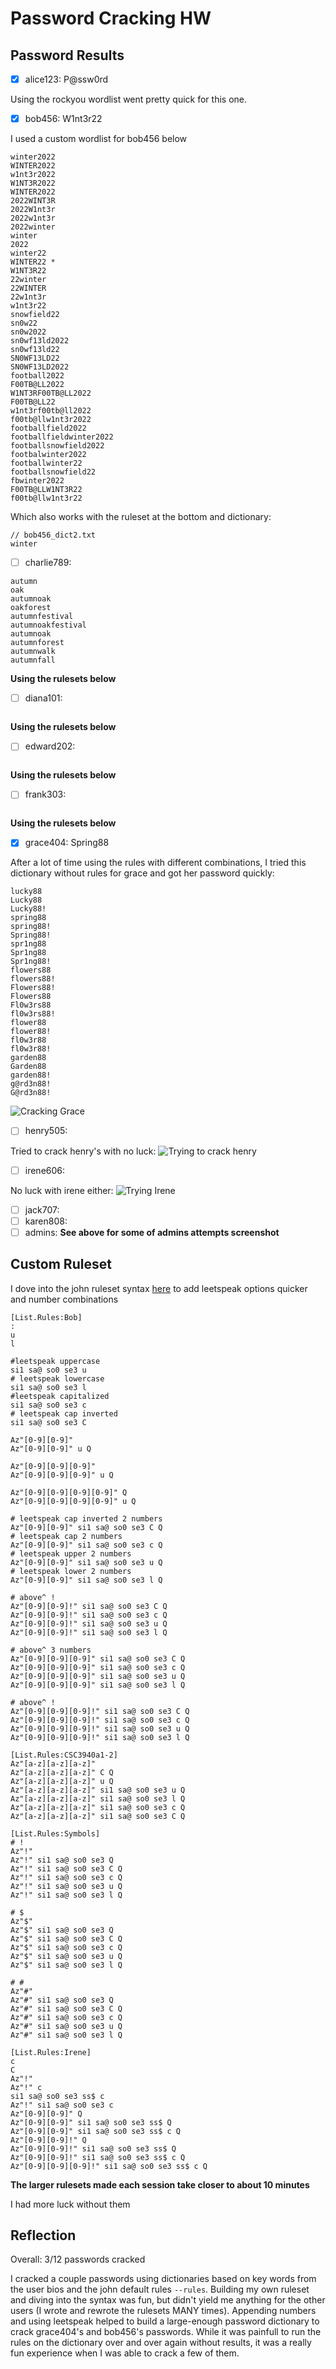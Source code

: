 # Password Cracking HW

## Password Results

- [x] alice123: P@ssw0rd
    
Using the rockyou wordlist went pretty quick for this one.

- [x] bob456: W1nt3r22

I used a custom wordlist for bob456 below

```
winter2022
WINTER2022
w1nt3r2022
W1NT3R2022
WINTER2022
2022WINT3R
2022W1nt3r
2022w1nt3r
2022winter
winter
2022
winter22
WINTER22 *
W1NT3R22
22winter
22WINTER
22w1nt3r
w1nt3r22
snowfield22
sn0w22
sn0w2022
sn0wf13ld2022
sn0wf13ld22
SN0WF13LD22
SN0WF13LD2022
football2022
F00TB@LL2022
W1NT3RF00TB@LL2022
F00TB@LL22
w1nt3rf00tb@ll2022
f00tb@llw1nt3r2022
footballfield2022
footballfieldwinter2022
footballsnowfield2022
footbalwinter2022
footballwinter22
footballsnowfield22
fbwinter2022
F00TB@LLW1NT3R22
f00tb@llw1nt3r22
```

Which also works with the ruleset at the bottom and dictionary:

```
// bob456_dict2.txt
winter
```

- [ ] charlie789:

```
autumn
oak
autumnoak
oakforest
autumnfestival
autumnoakfestival
autumnoak
autumnforest
autumnwalk
autumnfall
```
**Using the rulesets below**

- [ ] diana101:

```

```

**Using the rulesets below**

- [ ] edward202: 

```

```

**Using the rulesets below**

- [ ] frank303:

```

```

**Using the rulesets below**

- [x] grace404: Spring88

After a lot of time using the rules with different combinations, I tried this dictionary without rules for grace and got her password quickly:

```
lucky88
Lucky88
Lucky88!
spring88
spring88!
Spring88!
spr1ng88
Spr1ng88
Spr1ng88!
flowers88
flowers88!
Flowers88!
Flowers88
Fl0w3rs88
fl0w3rs88!
flower88
flower88!
fl0w3r88
fl0w3r88!
garden88
Garden88
garden88!
g@rd3n88!
G@rd3n88!
```

![Cracking Grace](https://github.com/isaacdenny/csc3940/blob/master/a1_password_cracking/screenshots/cracking-grace.png)

- [ ] henry505:

Tried to crack henry's with no luck:
![Trying to crack henry](https://github.com/isaacdenny/csc3940/blob/master/a1_password_cracking/screenshots/trying-henry.png)

- [ ] irene606:

No luck with irene either:
![Trying Irene](https://github.com/isaacdenny/csc3940/blob/master/a1_password_cracking/screenshots/trying-irene-and-admins.png)

- [ ] jack707:
- [ ] karen808:
- [ ] admins:
**See above for some of admins attempts screenshot**

## Custom Ruleset

I dove into the john ruleset syntax [here](https://www.openwall.com/john/doc/RULES.shtml) to add leetspeak options quicker and number combinations

```
[List.Rules:Bob]
:
u
l

#leetspeak uppercase
si1 sa@ so0 se3 u
# leetspeak lowercase
si1 sa@ so0 se3 l
#leetspeak capitalized
si1 sa@ so0 se3 c
# leetspeak cap inverted
si1 sa@ so0 se3 C

Az"[0-9][0-9]"
Az"[0-9][0-9]" u Q

Az"[0-9][0-9][0-9]"
Az"[0-9][0-9][0-9]" u Q

Az"[0-9][0-9][0-9][0-9]" Q
Az"[0-9][0-9][0-9][0-9]" u Q

# leetspeak cap inverted 2 numbers
Az"[0-9][0-9]" si1 sa@ so0 se3 C Q
# leetspeak cap 2 numbers
Az"[0-9][0-9]" si1 sa@ so0 se3 c Q
# leetspeak upper 2 numbers
Az"[0-9][0-9]" si1 sa@ so0 se3 u Q
# leetspeak lower 2 numbers
Az"[0-9][0-9]" si1 sa@ so0 se3 l Q

# above^ !
Az"[0-9][0-9]!" si1 sa@ so0 se3 C Q
Az"[0-9][0-9]!" si1 sa@ so0 se3 c Q
Az"[0-9][0-9]!" si1 sa@ so0 se3 u Q
Az"[0-9][0-9]!" si1 sa@ so0 se3 l Q

# above^ 3 numbers
Az"[0-9][0-9][0-9]" si1 sa@ so0 se3 C Q
Az"[0-9][0-9][0-9]" si1 sa@ so0 se3 c Q
Az"[0-9][0-9][0-9]" si1 sa@ so0 se3 u Q
Az"[0-9][0-9][0-9]" si1 sa@ so0 se3 l Q

# above^ !
Az"[0-9][0-9][0-9]!" si1 sa@ so0 se3 C Q
Az"[0-9][0-9][0-9]!" si1 sa@ so0 se3 c Q
Az"[0-9][0-9][0-9]!" si1 sa@ so0 se3 u Q
Az"[0-9][0-9][0-9]!" si1 sa@ so0 se3 l Q

[List.Rules:CSC3940a1-2]
Az"[a-z][a-z][a-z]"
Az"[a-z][a-z][a-z]" C Q
Az"[a-z][a-z][a-z]" u Q
Az"[a-z][a-z][a-z]" si1 sa@ so0 se3 u Q
Az"[a-z][a-z][a-z]" si1 sa@ so0 se3 l Q
Az"[a-z][a-z][a-z]" si1 sa@ so0 se3 c Q
Az"[a-z][a-z][a-z]" si1 sa@ so0 se3 C Q

[List.Rules:Symbols]
# !
Az"!"
Az"!" si1 sa@ so0 se3 Q
Az"!" si1 sa@ so0 se3 C Q
Az"!" si1 sa@ so0 se3 c Q
Az"!" si1 sa@ so0 se3 u Q
Az"!" si1 sa@ so0 se3 l Q

# $
Az"$"
Az"$" si1 sa@ so0 se3 Q
Az"$" si1 sa@ so0 se3 C Q
Az"$" si1 sa@ so0 se3 c Q
Az"$" si1 sa@ so0 se3 u Q
Az"$" si1 sa@ so0 se3 l Q

# #
Az"#"
Az"#" si1 sa@ so0 se3 Q
Az"#" si1 sa@ so0 se3 C Q
Az"#" si1 sa@ so0 se3 c Q
Az"#" si1 sa@ so0 se3 u Q
Az"#" si1 sa@ so0 se3 l Q

[List.Rules:Irene]
c
C
Az"!"
Az"!" c
si1 sa@ so0 se3 ss$ c
Az"!" si1 sa@ so0 se3 c
Az"[0-9][0-9]" Q
Az"[0-9][0-9]" si1 sa@ so0 se3 ss$ Q
Az"[0-9][0-9]" si1 sa@ so0 se3 ss$ c Q
Az"[0-9][0-9]!" Q
Az"[0-9][0-9]!" si1 sa@ so0 se3 ss$ Q
Az"[0-9][0-9]!" si1 sa@ so0 se3 ss$ c Q
Az"[0-9][0-9][0-9]!" si1 sa@ so0 se3 ss$ c Q
```

**The larger rulesets made each session take closer to about 10 minutes**

I had more luck without them

## Reflection

Overall: 3/12 passwords cracked

I cracked a couple passwords using dictionaries based on key words from the user bios and the john default rules `--rules`. Building my own ruleset and diving into the syntax was fun, but didn't yield me anything for the other users (I wrote and rewrote the rulesets MANY times). Appending numbers and using leetspeak helped to build a large-enough password dictionary to crack grace404's and bob456's passwords. While it was painfull to run the rules on the dictionary over and over again without results, it was a really fun experience when I was able to crack a few of them.
